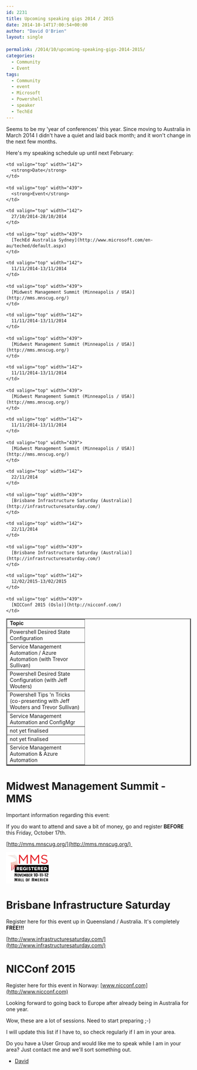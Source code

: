 ```yaml
---
id: 2231
title: Upcoming speaking gigs 2014 / 2015
date: 2014-10-14T17:00:54+00:00
author: "David O'Brien"
layout: single

permalink: /2014/10/upcoming-speaking-gigs-2014-2015/
categories:
  - Community
  - Event
tags:
  - Community
  - event
  - Microsoft
  - Powershell
  - speaker
  - TechEd
---
```

Seems to be my 'year of conferences' this year. Since moving to Australia in March 2014 I didn't have a quiet and laid back month; and it won't change in the next few months.

Here's my speaking schedule up until next February:

<table border="2" width="782" cellspacing="0" cellpadding="2">
  <tr>
    <td valign="top" width="197">
      <strong>Topic</strong>
    </td>

    <td valign="top" width="142">
      <strong>Date</strong>
    </td>

    <td valign="top" width="439">
      <strong>Event</strong>
    </td>
  </tr>

  <tr>
    <td valign="top" width="197">
      Powershell Desired State Configuration
    </td>

    <td valign="top" width="142">
      27/10/2014-28/10/2014
    </td>

    <td valign="top" width="439">
      [TechEd Australia Sydney](http://www.microsoft.com/en-au/teched/default.aspx)
    </td>
  </tr>

  <tr>
    <td valign="top" width="197">
      Service Management Automation / Azure Automation (with Trevor Sullivan)
    </td>

    <td valign="top" width="142">
      11/11/2014-13/11/2014
    </td>

    <td valign="top" width="439">
      [Midwest Management Summit (Minneapolis / USA)](http://mms.mnscug.org/)
    </td>
  </tr>

  <tr>
    <td valign="top" width="197">
      Powershell Desired State Configuration (with Jeff Wouters)
    </td>

    <td valign="top" width="142">
      11/11/2014-13/11/2014
    </td>

    <td valign="top" width="439">
      [Midwest Management Summit (Minneapolis / USA)](http://mms.mnscug.org/)
    </td>
  </tr>

  <tr>
    <td valign="top" width="197">
      Powershell Tips 'n Tricks (co-presenting with Jeff Wouters and Trevor Sullivan)
    </td>

    <td valign="top" width="142">
      11/11/2014-13/11/2014
    </td>

    <td valign="top" width="439">
      [Midwest Management Summit (Minneapolis / USA)](http://mms.mnscug.org/)
    </td>
  </tr>

  <tr>
    <td valign="top" width="197">
      Service Management Automation and ConfigMgr
    </td>

    <td valign="top" width="142">
      11/11/2014-13/11/2014
    </td>

    <td valign="top" width="439">
      [Midwest Management Summit (Minneapolis / USA)](http://mms.mnscug.org/)
    </td>
  </tr>

  <tr>
    <td valign="top" width="197">
      not yet finalised
    </td>

    <td valign="top" width="142">
      22/11/2014
    </td>

    <td valign="top" width="439">
      [Brisbane Infrastructure Saturday (Australia)](http://infrastructuresaturday.com/)
    </td>
  </tr>

  <tr>
    <td valign="top" width="197">
      not yet finalised
    </td>

    <td valign="top" width="142">
      22/11/2014
    </td>

    <td valign="top" width="439">
      [Brisbane Infrastructure Saturday (Australia)](http://infrastructuresaturday.com/)
    </td>
  </tr>

  <tr>
    <td valign="top" width="197">
      Service Management Automation & Azure Automation
    </td>

    <td valign="top" width="142">
      12/02/2015-13/02/2015
    </td>

    <td valign="top" width="439">
      [NICConf 2015 (Oslo)](http://nicconf.com/)
    </td>
  </tr>
</table>

# Midwest Management Summit - MMS

Important information regarding this event:

If you do want to attend and save a bit of money, go and register **BEFORE** this Friday, October 17th.

[http://mms.mnscug.org/](http://mms.mnscug.org/) 

![MMS](/media/2014/10/MMS.png)

# Brisbane Infrastructure Saturday

Register here for this event up in Queensland / Australia. It's completely **FREE!!!**

[http://www.infrastructuresaturday.com/](http://www.infrastructuresaturday.com/)

# NICConf 2015

Register here for this event in Norway: [www.nicconf.com](http://www.nicconf.com)

Looking forward to going back to Europe after already being in Australia for one year.

Wow, these are a lot of sessions. Need to start preparing ;-)

I will update this list if I have to, so check regularly if I am in your area.

Do you have a User Group and would like me to speak while I am in your area? Just contact me and we'll sort something out.

- [David](www.twitter.com/david_obrien)


